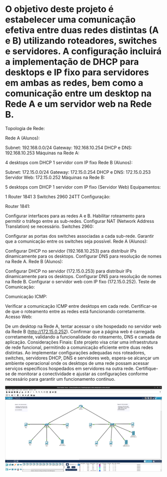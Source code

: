 <h1>O objetivo deste projeto é estabelecer uma comunicação efetiva entre duas redes distintas (A e B) utilizando roteadores, switches e servidores. 
  A configuração incluirá a implementação de DHCP para desktops e IP fixo para servidores em ambas as redes, bem como a comunicação entre um desktop na Rede A e um servidor web na Rede B.</h1>

Topologia de Rede:

Rede A (Alunos):

Subnet: 192.168.0.0/24
Gateway: 192.168.10.254
DHCP e DNS: 192.168.10.253
Máquinas na Rede A:

4 desktops com DHCP
1 servidor com IP fixo
Rede B (Alunos):

Subnet: 172.15.0.0/24
Gateway: 172.15.0.254
DHCP e DNS: 172.15.0.253
Servidor Web: 172.15.0.252
Máquinas na Rede B:

5 desktops com DHCP
1 servidor com IP fixo (Servidor Web)
Equipamentos:

1 Router 1841
3 Switches 2960 24TT
Configuração:

Router 1841:

Configurar interfaces para as redes A e B.
Habilitar roteamento para permitir o tráfego entre as sub-redes.
Configurar NAT (Network Address Translation) se necessário.
Switches 2960:

Configurar as portas dos switches associadas a cada sub-rede.
Garantir que a comunicação entre os switches seja possível.
Rede A (Alunos):

Configurar DHCP no servidor (192.168.10.253) para distribuir IPs dinamicamente para os desktops.
Configurar DNS para resolução de nomes na Rede A.
Rede B (Alunos):

Configurar DHCP no servidor (172.15.0.253) para distribuir IPs dinamicamente para os desktops.
Configurar DNS para resolução de nomes na Rede B.
Configurar o servidor web com IP fixo (172.15.0.252).
Teste de Comunicação:

Comunicação ICMP:

Verificar a comunicação ICMP entre desktops em cada rede.
Certificar-se de que o roteamento entre as redes está funcionando corretamente.
Acesso Web:

De um desktop na Rede A, tentar acessar o site hospedado no servidor web da Rede B (http://172.15.0.252).
Confirmar que a página web é carregada corretamente, validando a funcionalidade do roteamento, DNS e camada de aplicação.
Considerações Finais:
Este projeto visa criar uma infraestrutura de rede funcional, permitindo a comunicação eficiente entre duas redes distintas. 
Ao implementar configurações adequadas nos roteadores, switches, servidores DHCP, DNS e servidores web, espera-se alcançar um ambiente operacional onde os desktops de uma rede possam acessar serviços específicos hospedados em servidores na outra rede.
Certifique-se de monitorar a conectividade e ajustar as configurações conforme necessário para garantir um funcionamento contínuo.

<img src="/ada-projeto-redes.png">





